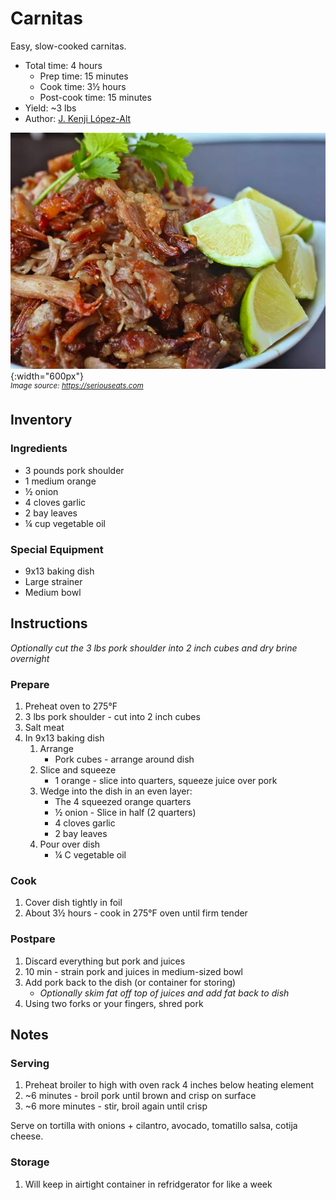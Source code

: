 # Carnitas

Easy, slow-cooked carnitas.

- Total time: 4 hours
    - Prep time: 15 minutes
    - Cook time: 3½ hours
    - Post-cook time: 15 minutes
- Yield: ~3 lbs
- Author: [J. Kenji López-Alt](https://www.seriouseats.com/no-waste-tacos-de-carnitas-with-salsa-verde-recipe)

![](./hero.jpg){:width="600px"}
<br />
_<sup>Image source: <https://seriouseats.com></sup>_

## Inventory

### Ingredients

- 3 pounds pork shoulder
- 1 medium orange
- ½ onion
- 4 cloves garlic
- 2 bay leaves
- ¼ cup vegetable oil

### Special Equipment

- 9x13 baking dish
- Large strainer
- Medium bowl

## Instructions

_Optionally cut the 3 lbs pork shoulder into 2 inch cubes and dry brine overnight_

### Prepare

1. Preheat oven to 275°F
1. 3 lbs pork shoulder - cut into 2 inch cubes
1. Salt meat
1. In 9x13 baking dish
    1. Arrange
        - Pork cubes - arrange around dish
    1. Slice and squeeze
        - 1 orange - slice into quarters, squeeze juice over pork
    1. Wedge into the dish in an even layer:
        - The 4 squeezed orange quarters
        - ½ onion - Slice in half (2 quarters)
        - 4 cloves garlic
        - 2 bay leaves
    1. Pour over dish
        - ¼ C vegetable oil

### Cook

1. Cover dish tightly in foil
1. About 3½ hours - cook in 275°F oven until firm tender

### Postpare

1. Discard everything but pork and juices
1. 10 min - strain pork and juices in medium-sized bowl
1. Add pork back to the dish (or container for storing)
    - _Optionally skim fat off top of juices and add fat back to dish_
1. Using two forks or your fingers, shred pork

## Notes

### Serving

1. Preheat broiler to high with oven rack 4 inches below heating element
1. ~6 minutes - broil pork until brown and crisp on surface
1. ~6 more minutes - stir, broil again until crisp

Serve on tortilla with onions + cilantro, avocado, tomatillo salsa, cotija cheese.

### Storage

1. Will keep in airtight container in refridgerator for like a week
